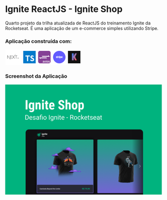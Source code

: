 # Ignite ReactJS - Ignite Shop
Quarto projeto da trilha atualizada de ReactJS do treinamento Ignite da Rocketseat.
É uma aplicação de um e-commerce simples utilizando Stripe.
### Aplicação construída com:
<div>
  <img src="/public/techs.png" title="NextJS | TypeScript | Stitches | Stripe | Keen Slider | Axios" />
</div>

### Screenshot da Aplicação
![Ignite Shop](/public/capa.png "Ignite Shop")

